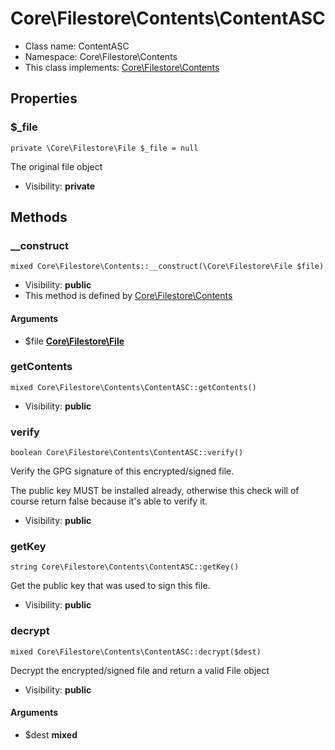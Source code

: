 Core\Filestore\Contents\ContentASC
===============






* Class name: ContentASC
* Namespace: Core\Filestore\Contents
* This class implements: [Core\Filestore\Contents](core_filestore_contents.md)




Properties
----------


### $_file

    private \Core\Filestore\File $_file = null

The original file object



* Visibility: **private**


Methods
-------


### __construct

    mixed Core\Filestore\Contents::__construct(\Core\Filestore\File $file)





* Visibility: **public**
* This method is defined by [Core\Filestore\Contents](core_filestore_contents.md)


#### Arguments
* $file **[Core\Filestore\File](core_filestore_file.md)**



### getContents

    mixed Core\Filestore\Contents\ContentASC::getContents()





* Visibility: **public**




### verify

    boolean Core\Filestore\Contents\ContentASC::verify()

Verify the GPG signature of this encrypted/signed file.

The public key MUST be installed already, otherwise this check will of
course return false because it's able to verify it.

* Visibility: **public**




### getKey

    string Core\Filestore\Contents\ContentASC::getKey()

Get the public key that was used to sign this file.



* Visibility: **public**




### decrypt

    mixed Core\Filestore\Contents\ContentASC::decrypt($dest)

Decrypt the encrypted/signed file and return a valid File object



* Visibility: **public**


#### Arguments
* $dest **mixed**


